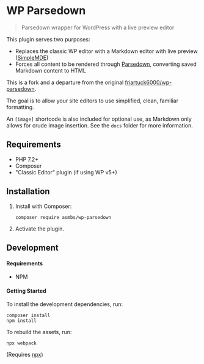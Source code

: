 # WP Parsedown

> Parsedown wrapper for WordPress with a live preview editor

This plugin serves two purposes:

- Replaces the classic WP editor with a Markdown editor with live preview ([SimpleMDE](https://github.com/sparksuite/simplemde-markdown-editor))
- Forces all content to be rendered through [Parsedown](https://github.com/erusev/parsedown), converting saved Markdown content to HTML

This is a fork and a departure from the original [friartuck6000/wp-parsedown](https://github.com/friartuck6000/wp-parsedown).

The goal is to allow your site editors to use simplified, clean, familiar formatting.

An `[image]` shortcode is also included for optional use, as Markdown only allows for crude image insertion. See the `docs` folder for more information.



## Requirements

- PHP 7.2+
- Composer
- "Classic Editor" plugin (if using WP v5+)



## Installation

1. Install with Composer:

   ```
   composer require asmbs/wp-parsedown
   ```

2. Activate the plugin.



## Development

#### Requirements

- NPM

#### Getting Started

To install the development dependencies, run:

```
composer install
npm install
```

To rebuild the assets, run:

```
npx webpack
```

(Requires [npx](https://www.npmjs.com/package/npx))